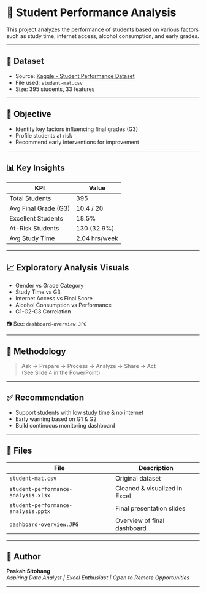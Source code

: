 # 🧠 Student Performance Analysis

This project analyzes the performance of students based on various factors such as study time, internet access, alcohol consumption, and early grades.

---

## 📁 Dataset
- Source: [Kaggle - Student Performance Dataset](https://www.kaggle.com/datasets)
- File used: `student-mat.csv`
- Size: 395 students, 33 features

---

## 🎯 Objective

- Identify key factors influencing final grades (G3)
- Profile students at risk
- Recommend early interventions for improvement

---

## 📊 Key Insights

| KPI                     | Value        |
|--------------------------|--------------|
| Total Students           | 395          |
| Avg Final Grade (G3)     | 10.4 / 20    |
| Excellent Students       | 18.5%        |
| At-Risk Students         | 130 (32.9%)  |
| Avg Study Time           | 2.04 hrs/week |

---

## 📈 Exploratory Analysis Visuals

- Gender vs Grade Category  
- Study Time vs G3  
- Internet Access vs Final Score  
- Alcohol Consumption vs Performance  
- G1-G2-G3 Correlation  

📷 See: `dashboard-overview.JPG`

---

## 🧭 Methodology

> Ask → Prepare → Process → Analyze → Share → Act  
(See Slide 4 in the PowerPoint)

---

## ✅ Recommendation

- Support students with low study time & no internet
- Early warning based on G1 & G2
- Build continuous monitoring dashboard

---

## 📎 Files

| File | Description |
|------|-------------|
| `student-mat.csv` | Original dataset |
| `student-performance-analysis.xlsx` | Cleaned & visualized in Excel |
| `student-performance-analysis.pptx` | Final presentation slides |
| `dashboard-overview.JPG` | Overview of final dashboard |

---

## 🔗 Author

**Paskah Sitohang**  
*Aspiring Data Analyst | Excel Enthusiast | Open to Remote Opportunities*

---


